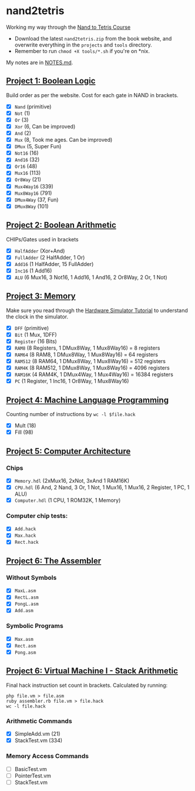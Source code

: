 # nand2tetris

Working my way through the [Nand to Tetris Course](https://www.nand2tetris.org/)

- Download the latest `nand2tetris.zip` from the book website, and overwrite everything in the `projects` and `tools` directory.
- Remember to run `chmod +X tools/*.sh` if you're on \*nix.

My notes are in [NOTES.md](NOTES.md).

## [Project 1: Boolean Logic](https://www.nand2tetris.org/project01)

Build order as per the website. Cost for each gate in NAND in brackets.

- [x] `Nand` (primitive)
- [x] `Not` (1)
- [x] `Or` (3)
- [x] `Xor` (6, Can be improved)
- [x] `And` (2)
- [x] `Mux` (8, Took me ages. Can be improved)
- [x] `DMux` (5, Super Fun)
- [x] `Not16` (16)
- [x] `And16` (32)
- [x] `Or16` (48)
- [x] `Mux16` (113)
- [x] `Or8Way` (21)
- [x] `Mux4Way16` (339)
- [x] `Mux8Way16` (791)
- [x] `DMux4Way` (37, Fun)
- [x] `DMux8Way` (101)

## [Project 2: Boolean Arithmetic](https://www.nand2tetris.org/project02)

CHIPs/Gates used in brackets

- [x] `HalfAdder` (Xor+And)
- [x] `FullAdder` (2 HalfAdder, 1 Or)
- [x] `Add16` (1 HalfAdder, 15 FullAdder)
- [x] `Inc16` (1 Add16)
- [x] `ALU` (6 Mux16, 3 Not16, 1 Add16, 1 And16, 2 Or8Way, 2 Or, 1 Not)

## [Project 3: Memory](https://www.nand2tetris.org/project03)

Make sure you read through the [Hardware Simulator Tutorial][s] to understand the clock in the simulator.

- [x] `DFF` (primitive)
- [x] `Bit` (1 Mux, 1DFF)
- [x] `Register` (16 Bits)
- [x] `RAM8` (8 Registers, 1 DMux8Way, 1 Mux8Way16) = 8 registers
- [x] `RAM64` (8 RAM8, 1 DMux8Way, 1 Mux8Way16) = 64 registers
- [x] `RAM512` (8 RAM64, 1 DMux8Way, 1 Mux8Way16) = 512 registers
- [x] `RAM4K` (8 RAM512, 1 DMux8Way, 1 Mux8Way16) = 4096 registers
- [x] `RAM16K` (4 RAM4K, 1 DMux4Way, 1 Mux4Way16) = 16384 registers
- [x] `PC` (1 Register, 1 Inc16, 1 Or8Way, 1 Mux8Way16)

[s]: https://b1391bd6-da3d-477d-8c01-38cdf774495a.filesusr.com/ugd/44046b_bfd91435260748439493a60a8044ade6.pdf

## [Project 4: Machine Language Programming](https://www.nand2tetris.org/project03)

Counting number of instructions by `wc -l $file.hack`

- [x] Mult (18)
- [x] Fill (98)

## [Project 5: Computer Architecture](https://www.nand2tetris.org/project05)

### Chips

- [x] `Memory.hdl` (2xMux16, 2xNot, 3xAnd 1 RAM16K)
- [x] `CPU.hdl` (6 And, 2 Nand, 3 Or, 1 Not, 1 Mux16, 1 Mux16, 2 Register, 1 PC, 1 ALU)
- [x] `Computer.hdl` (1 CPU, 1 ROM32K, 1 Memory)

### Computer chip tests:

- [x] `Add.hack`
- [x] `Max.hack`
- [x] `Rect.hack`

## [Project 6: The Assembler](https://www.nand2tetris.org/project06)

### Without Symbols

- [x] `MaxL.asm`
- [x] `RectL.asm`
- [x] `PongL.asm`
- [x] `Add.asm`

### Symbolic Programs

- [x] `Max.asm`
- [x] `Rect.asm`
- [x] `Pong.asm`

## [Project 6: Virtual Machine I - Stack Arithmetic](https://www.nand2tetris.org/project07)

Final hack instruction set count in brackets. Calculated by running:


```
php file.vm > file.asm
ruby assembler.rb file.vm > file.hack
wc -l file.hack
```

### Arithmetic Commands

- [x] SimpleAdd.vm (21)
- [x] StackTest.vm (334)

### Memory Access Commands

- [ ] BasicTest.vm
- [ ] PointerTest.vm
- [ ] StackTest.vm
